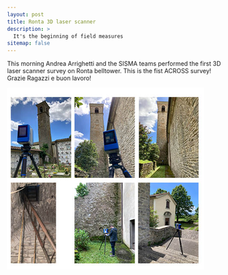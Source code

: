 ```yaml
---
layout: post
title: Ronta 3D laser scanner 
description: >
  It's the beginning of field measures
sitemap: false
---
```

This morning Andrea Arrighetti and the SISMA  teams performed the first 3D laser scanner survey on Ronta belltower.
This is the fist ACROSS survey! Grazie Ragazzi e buon lavoro!

![pictures](/assets/img/news/Ronta.jpg)




